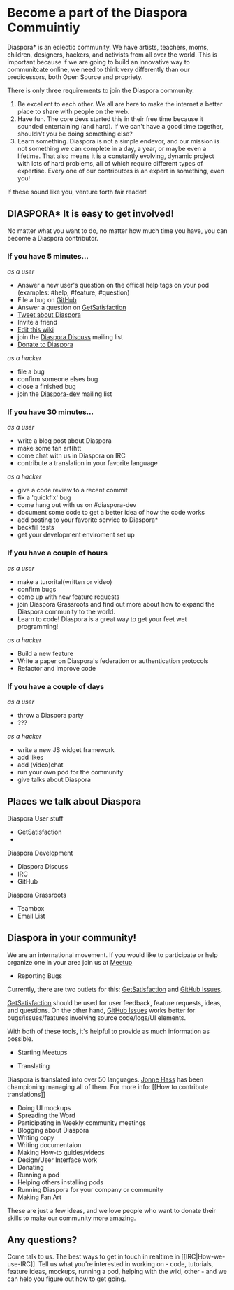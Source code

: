 # Become a part of the Diaspora Commuintiy 

Diaspora\* is an eclectic community.  We have
artists, teachers, moms, children, designers, hackers, and activists
from all over the world.  This is important because if we are going to
build an innovative way to communitcate online, we need to think very
differently than our predicessors, both Open Source and propriety.


There is only three requirements to join the Diaspora community.

1. Be excellent to each other.  We all are here to make the internet a
   better place to share with people on the web.
2. Have fun. The core devs started this in their free time because it
   sounded entertaining (and hard).  If we can't have a good time
together, shouldn't you be doing something else?
3. Learn something.  Diaspora is not a simple endevor, and our mission
   is not something we can complete in a day, a year, or maybe even a
lifetime.  That also means it is a constantly evolving, dynamic project
with lots of hard problems, all of which require different types of
expertise. Every one of our contributors is an expert in something, even
you!

If these sound like you, venture forth fair reader!



## DIASPORA\* It is easy to get involved!

No matter what you want to do, no matter how much time you have, you can
become a Diaspora contributor.  

### If you have 5 minutes...

*as a user* 

* Answer a new user's question on the offical help tags on your pod
  (examples: #help, #feature, #question)
* File a bug on [GitHub](https://github.com/diaspora/diaspora/bugs)
* Answer a question on [GetSatisfaction](https://getsatisfaction.com/) 
* [Tweet about Diaspora](http://twitter.com/home?status=Wow%2C%20the%20%23diaspora%20community%20is%20amazing!%20http%3A%2F%2Fbit.ly%2FeT7lzY)
* Invite a friend
* [Edit this wiki]()
* join the [Diaspora Discuss](https://groups.google.com/forum/#!forum/diaspora-discuss) mailing list
* [Donate to Diaspora](http://bit.ly/nSSfvr)


*as a hacker*
* file a bug
* confirm someone elses bug
* close a finished bug
* join the [Diaspora-dev](https://groups.google.com/forum/#!forum/diaspora-dev) mailing list


### If you have 30 minutes...

*as a user* 
* write a blog post about Diaspora
* make some fan art(htt
* come chat with us in Diaspora on IRC
* contribute a translation in your favorite language

*as a hacker*

* give a code review to a recent commit
* fix a 'quickfix' bug 
* come hang out with us on #diaspora-dev
* document some code to get a better idea of how the code works
* add posting to your favorite service to Diaspora\*
* backfill tests
* get your development enviroment set up


### If you have a couple of hours
*as a user*

* make a turorital(written or video)
* confirm bugs
* come up with new feature requests
* join Diaspora Grassroots and find out more about how to expand the
  Diaspora community to the world.
* Learn to code!  Diaspora is a great way to get your feet wet
  programming!

*as a hacker*

* Build a new feature
* Write a paper on Diaspora's federation or authentication protocols
* Refactor and improve code


### If you have a couple of days
*as a user*

* throw a Diaspora party
* ???

*as a hacker*

* write a new JS widget framework
* add likes 
* add (video)chat
* run your own pod for the community
* give talks about Diaspora








## Places we talk about Diaspora

Diaspora User stuff
* GetSatisfaction
* 


Diaspora Development
* Diaspora Discuss
* IRC
* GitHub

Diaspora Grassroots
* Teambox 
* Email List






## Diaspora in your community!

We are an international movement. If you would like to participate or help organize one in your area join us at [Meetup](https://meetup.com/Diaspora)


* Reporting Bugs

Currently, there are two outlets for this: [GetSatisfaction](https://getsatisfaction.com/) and [GitHub Issues](https://github.com/diaspora/diaspora/issues).

[GetSatisfaction](https://getsatisfaction.com/) should be used for user feedback, feature requests, ideas, and questions. 
On the other hand, [GitHub Issues](https://github.com/diaspora/diaspora/issues) works better for bugs/issues/features involving source code/logs/UI elements. 

With both of these tools, it's helpful to provide as much information as possible.

* Starting Meetups

* Translating

Diaspora is translated into over 50 languages. [Jonne Hass](https://github.com/MrZYX) has been championing managing all of them. For more info: [[How to contribute translations]]

* Doing UI mockups
* Spreading the Word
* Participating in Weekly community meetings
* Blogging about Diaspora
* Writing copy
* Writing documentaion
* Making How-to guides/videos
* Design/User Interface work
* Donating
* Running a pod
* Helping others installing pods
* Running Diaspora for your company or community
* Making Fan Art

These are just a few ideas, and we love people who want to donate their skills to make our community more amazing.


## Any questions?
Come talk to us. The best ways to get in touch in realtime in [[IRC|How-we-use-IRC]]. Tell us what you're interested in working on - code, tutorials,
feature ideas, mockups, running a pod, helping with the wiki, other - and we can help you
figure out how to get going.


